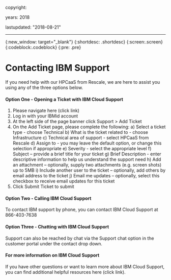 
copyright:

  years:  2018

lastupdated: "2018-08-21"

---


{:new_window: target="_blank"}
{:shortdesc: .shortdesc}
{:screen:.screen}
{:codeblock:.codeblock}
{:pre: .pre}


# Contacting IBM Support
If you need help with our HPCaaS from Rescale, we are here to assist you using any of the three options below.

#### Option One - Opening a Ticket with IBM Cloud Support
1.	Please navigate here (click link)
2.	Log in with your IBMid account
3.	At the left side of the page banner click Support > Add Ticket
4.	On the Add Ticket page, please complete the following:
a)	Select a ticket type - choose Technical 
b)	What is the ticket related to - choose Infrastructure
c)	Technical area of support - select HPCaaS from Rescale
d)	Assign to - you may leave the default option, or change this selection if appropriate
e)	Severity - select the appropriate level 
f)	Subject – provide a brief title for your ticket
g)	Brief Description - enter descriptive information to help us understand the support need
h)	Add an attachment – optionally, supply two attachments (e.g. screen shots) up to 5MB
i)	Include another user to the ticket – optionally, add others by email address to the ticket
j)	Email me updates – optionally, select this checkbox to receive email updates for this ticket
5.	Click Submit Ticket to submit

#### Option Two - Calling IBM Cloud Support
To contact IBM support by phone, you can contact IBM Cloud Support at 866-403-7638

#### Option Three - Chatting with IBM Cloud Support
Support can also be reached by chat via the Support chat option in the customer portal under the contact drop down.

#### For more information on IBM Cloud Support
If you have other questions or want to learn more about IBM Cloud Support, you can find additional helpful resources here (click link). 

